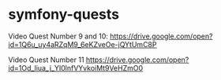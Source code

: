 # symfony-quests

Video Quest Number 9 and 10: 
https://drive.google.com/open?id=1Q6u_uy4aRZqM9_6eKZveOe-jQYtUmC8P

Video Quest Number 11
https://drive.google.com/open?id=1Od_liua_j_YI0lnfVYvkoiMt9VeHZmO0


